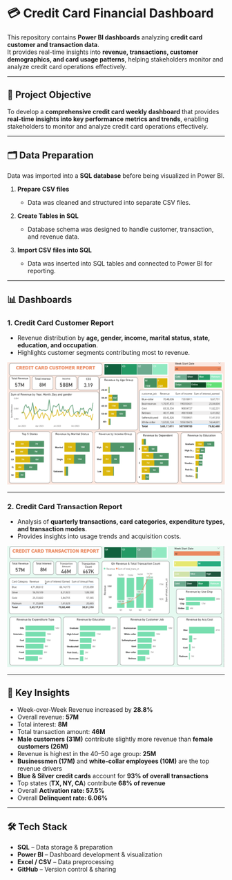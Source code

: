 # 💳 Credit Card Financial Dashboard

This repository contains **Power BI dashboards** analyzing **credit card customer and transaction data**.  
It provides real-time insights into **revenue, transactions, customer demographics, and card usage patterns**, helping stakeholders monitor and analyze credit card operations effectively.  

---

## 🎯 Project Objective
To develop a **comprehensive credit card weekly dashboard** that provides **real-time insights into key performance metrics and trends**, enabling stakeholders to monitor and analyze credit card operations effectively.

---

## 🗂️ Data Preparation
Data was imported into a **SQL database** before being visualized in Power BI.

1. **Prepare CSV files**  
   - Data was cleaned and structured into separate CSV files.  

2. **Create Tables in SQL**  
   - Database schema was designed to handle customer, transaction, and revenue data.  

3. **Import CSV files into SQL**  
   - Data was inserted into SQL tables and connected to Power BI for reporting.  

---

## 📊 Dashboards

### 1. Credit Card Customer Report
- Revenue distribution by **age, gender, income, marital status, state, education, and occupation**.  
- Highlights customer segments contributing most to revenue.  

![Customer Report](Customer_report.png)

---

### 2. Credit Card Transaction Report
- Analysis of **quarterly transactions, card categories, expenditure types, and transaction modes**.  
- Provides insights into usage trends and acquisition costs.  

![Transaction Report](transaction_report.png)

---

## 🔎 Key Insights 
- Week-over-Week Revenue increased by **28.8%**  
- Overall revenue: **57M**  
- Total interest: **8M**  
- Total transaction amount: **46M**  
- **Male customers (31M)** contribute slightly more revenue than **female customers (26M)**
- Revenue is highest in the 40–50 age group: **25M**
- **Businessmen (17M)** and **white-collar employees (10M)** are the top revenue drivers 
- **Blue & Silver credit cards** account for **93% of overall transactions**  
- Top states (**TX, NY, CA**) contribute **68% of revenue**  
- Overall **Activation rate: 57.5%**  
- Overall **Delinquent rate: 6.06%**  
  
---

## 🛠️ Tech Stack
- **SQL** – Data storage & preparation  
- **Power BI** – Dashboard development & visualization  
- **Excel / CSV** – Data preprocessing  
- **GitHub** – Version control & sharing  

